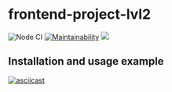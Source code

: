 # frontend-project-lvl2

![Node CI](https://github.com/mclyalin/frontend-project-lvl2/workflows/Node%20CI/badge.svg)
[![Maintainability](https://api.codeclimate.com/v1/badges/1d3b7221708609737122/maintainability)](https://codeclimate.com/github/mclyalin/frontend-project-lvl2/maintainability)
<a href="https://codeclimate.com/github/mclyalin/frontend-project-lvl2/test_coverage"><img src="https://api.codeclimate.com/v1/badges/1d3b7221708609737122/test_coverage" /></a>

## Installation and usage example
[![asciicast](https://asciinema.org/a/8NbFyBFUInxaUk8zNtIXKuhDI.svg)](https://asciinema.org/a/8NbFyBFUInxaUk8zNtIXKuhDI)
